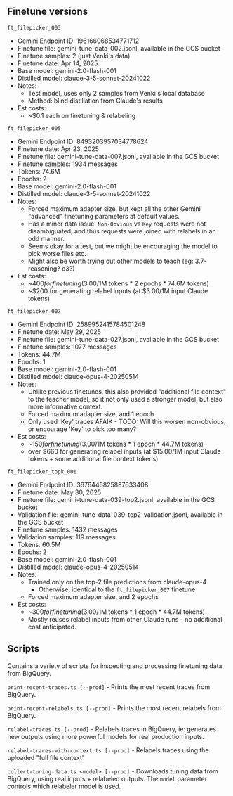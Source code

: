 ## Finetune versions

`ft_filepicker_003`
- Gemini Endpoint ID: 196166068534771712
- Finetune file: gemini-tune-data-002.jsonl, available in the GCS bucket
- Finetune samples: 2 (just Venki's data)
- Finetune date: Apr 14, 2025
- Base model: gemini-2.0-flash-001
- Distilled model: claude-3-5-sonnet-20241022
- Notes: 
  - Test model, uses only 2 samples from Venki's local database 
  - Method: blind distillation from Claude's results 
- Est costs:
  - ~$0.1 each on finetuning & relabeling

`ft_filepicker_005`
- Gemini Endpoint ID: 8493203957034778624
- Finetune date: Apr 23, 2025
- Finetune file: gemini-tune-data-007.jsonl, available in the GCS bucket
- Finetune samples: 1934 messages
- Tokens: 74.6M
- Epochs: 2
- Base model: gemini-2.0-flash-001
- Distilled model: claude-3-5-sonnet-20241022 
- Notes: 
  - Forced maximum adapter size, but kept all the other Gemini "advanced" finetuning parameters at default values. 
  - Has a minor data issue: `Non-Obvious` vs `Key` requests were not disambiguated, and thus requests were joined with relabels in an odd manner.
  - Seems okay for a test, but we might be encouraging the model to pick worse files etc. 
  - Might also be worth trying out other models to teach (eg: 3.7-reasoning? o3?)
- Est costs:
  - ~$400 for finetuning ($3.00/1M tokens * 2 epochs * 74.6M tokens)
  - ~$200 for generating relabel inputs (at $3.00/1M input Claude tokens)

`ft_filepicker_007`
- Gemini Endpoint ID: 2589952415784501248
- Finetune date: May 29, 2025
- Finetune file: gemini-tune-data-027.jsonl, available in the GCS bucket
- Finetune samples: 1077 messages
- Tokens: 44.7M
- Epochs: 1
- Base model: gemini-2.0-flash-001
- Distilled model: claude-opus-4-20250514 
- Notes: 
  - Unlike previous finetunes, this also provided "additional file context" to the teacher model, so it not only used a stronger model, but also more informative context. 
  - Forced maximum adapter size, and 1 epoch
  - Only used 'Key' traces AFAIK - TODO: Will this worsen non-obvious, or encourage 'Key' to pick too many?
- Est costs:
  - ~$150 for finetuning ($3.00/1M tokens * 1 epoch * 44.7M tokens)
  - over $660 for generating relabel inputs (at $15.00/1M input Claude tokens + some additional file context tokens)

`ft_filepicker_topk_001`
- Gemini Endpoint ID: 3676445825887633408
- Finetune date: May 30, 2025
- Finetune file: gemini-tune-data-039-top2.jsonl, available in the GCS bucket
- Validation file: gemini-tune-data-039-top2-validation.jsonl, available in the GCS bucket
- Finetune samples: 1432 messages
- Validation samples: 119 messages
- Tokens: 60.5M
- Epochs: 2
- Base model: gemini-2.0-flash-001
- Distilled model: claude-opus-4-20250514 
- Notes: 
  - Trained only on the top-2 file predictions from claude-opus-4
    - Otherwise, identical to the `ft_filepicker_007` finetune
  - Forced maximum adapter size, and 2 epochs
- Est costs:
  - ~$300 for finetuning ($3.00/1M tokens * 1 epoch * 44.7M tokens)
  - Mostly reuses relabel inputs from other Claude runs - no additional cost anticipated.


## Scripts

Contains a variety of scripts for inspecting and processing finetuning data from BigQuery.

`print-recent-traces.ts [--prod]` - Prints the most recent traces from BigQuery.

`print-recent-relabels.ts [--prod]` - Prints the most recent relabels from BigQuery.

`relabel-traces.ts [--prod]` - Relabels traces in BigQuery, ie: generates new outputs using more powerful models for real production inputs.

`relabel-traces-with-context.ts [--prod]` - Relabels traces using the uploaded "full file context"

`collect-tuning-data.ts <model> [--prod]` - Downloads tuning data from BigQuery, using real inputs + relabeled outputs. The `model` parameter controls which relabeler model is used. 

